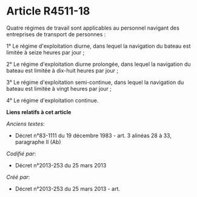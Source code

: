 # Article R4511-18

Quatre régimes de travail sont applicables au personnel navigant des entreprises de transport de personnes :

1° Le régime d'exploitation diurne, dans lequel la navigation du bateau est limitée à seize heures par jour ;

2° Le régime d'exploitation diurne prolongée, dans lequel la navigation du bateau est limitée à dix-huit heures par jour ;

3° Le régime d'exploitation semi-continue, dans lequel la navigation du bateau est limitée à vingt heures par jour ;

4° Le régime d'exploitation continue.

**Liens relatifs à cet article**

_Anciens textes_:

  - Décret n°83-1111 du 19 décembre 1983 - art. 3 alinéas 28 à 33, paragraphe II (Ab)

_Codifié par_:

  - Décret n°2013-253 du 25 mars 2013

_Créé par_:

  - Décret n°2013-253 du 25 mars 2013 - art.
